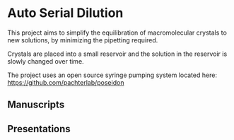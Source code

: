 # Auto Serial Dilution
This project aims to simplify the equilibration of macromolecular crystals to new solutions, by minimizing the pipetting required.

Crystals are placed into a small reservoir and the solution in the reservoir is slowly changed over time.

The project uses an open source syringe pumping system located here:
https://github.com/pachterlab/poseidon

## Manuscripts

## Presentations

